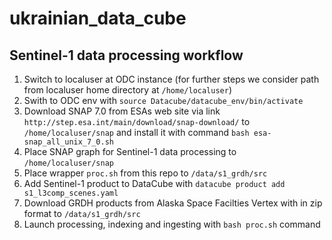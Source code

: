 # ukrainian_data_cube
## Sentinel-1 data processing workflow
1. Switch to localuser at ODC instance (for further steps we consider path from localuser home directory at `/home/localuser`)
2. Swith to ODC env  with `source Datacube/datacube_env/bin/activate`
3. Download SNAP 7.0 from ESAs web site via link `http://step.esa.int/main/download/snap-download/` to `/home/localuser/snap` and install it with command `bash esa-snap_all_unix_7_0.sh`
4. Place SNAP graph for Sentinel-1 data processing to `/home/localuser/snap`
5. Place wrapper `proc.sh` from this repo to `/data/s1_grdh/src`
6. Add Sentinel-1 product to DataCube with `datacube product add s1_l3comp_scenes.yaml`
7. Download GRDH products from Alaska Space Facilties Vertex with in zip format to `/data/s1_grdh/src`
8. Launch processing, indexing and ingesting with `bash proc.sh` command
